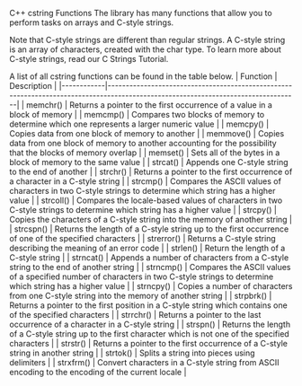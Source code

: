 C++ cstring Functions
The <cstring> library has many functions that allow you to perform tasks on arrays and C-style strings.

Note that C-style strings are different than regular strings. A C-style string is an array of characters, created with the char type. To learn more about C-style strings, read our C Strings Tutorial.

A list of all cstring functions can be found in the table below.
| Function   | Description                                                                                                                       |
|------------|-----------------------------------------------------------------------------------------------------------------------------------|
| memchr()   | Returns a pointer to the first occurrence of a value in a block of memory                                                         |
| memcmp()   | Compares two blocks of memory to determine which one represents a larger numeric value                                            |
| memcpy()   | Copies data from one block of memory to another                                                                                   |
| memmove()  | Copies data from one block of memory to another accounting for the possibility that the blocks of memory overlap                  |
| memset()   | Sets all of the bytes in a block of memory to the same value                                                                      |
| strcat()   | Appends one C-style string to the end of another                                                                                  |
| strchr()   | Returns a pointer to the first occurrence of a character in a C-style string                                                      |
| strcmp()   | Compares the ASCII values of characters in two C-style strings to determine which string has a higher value                       |
| strcoll()  | Compares the locale-based values of characters in two C-style strings to determine which string has a higher value                |
| strcpy()   | Copies the characters of a C-style string into the memory of another string                                                       |
| strcspn()  | Returns the length of a C-style string up to the first occurrence of one of the specified characters                              |
| strerror() | Returns a C-style string describing the meaning of an error code                                                                  |
| strlen()   | Return the length of a C-style string                                                                                             |
| strncat()  | Appends a number of characters from a C-style string to the end of another string                                                 |
| strncmp()  | Compares the ASCII values of a specified number of characters in two C-style strings to determine which string has a higher value |
| strncpy()  | Copies a number of characters from one C-style string into the memory of another string                                           |
| strpbrk()  | Returns a pointer to the first position in a C-style string which contains one of the specified characters                        |
| strrchr()  | Returns a pointer to the last occurrence of a character in a C-style string                                                       |
| strspn()   | Returns the length of a C-style string up to the first character which is not one of the specified characters                     |
| strstr()   | Returns a pointer to the first occurrence of a C-style string in another string                                                   |
| strtok()   | Splits a string into pieces using delimiters                                                                                      |
| strxfrm()  | Convert characters in a C-style string from ASCII encoding to the encoding of the current locale                                  |